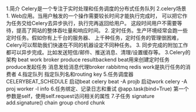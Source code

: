 1.简介
    Celery是一个专注于实时处理和任务调度的分布式任务队列
2.celery场景
    1. Web应用。当用户触发的一个操作需要较长时间才能执行完成时，
    可以把它作为任务交给Celery去异步执行，执行完再返回给用户。
    这段时间用户不需要等待，提高了网站的整体吞吐量和响应时间。
    2. 定时任务。生产环境经常会跑一些定时任务。假如你有上千台的服务器、
    上千种任务，定时任务的管理很困难，Celery可以帮助我们快速在不同的机器设定不同种任务。
    3. 同步完成的附加工作都可以异步完成。比如发送短信/邮件、推送消息、清理/设置缓存等。
3.Celery的架构
    beat work broker produce resultbackend
    beat用来创建定时任务
    produce发起任务
    消息发给消息代理broker rabbitmq redis
    work是执行任务的消费者
4.指定队列
    指定队列名和routing key
5.任务调度器
    CELERYBEAT_SCHEDULE 
    启动beat celery beat -A projb
    启动work celery -A proj worker -l info
6.任务绑定、记录日志和重试
    @app.task(bind=True) 
    第一个参数是self，使用self.request访问相关的属性
7.子任务
    signature add.signature()
    chain group chord chunk
    